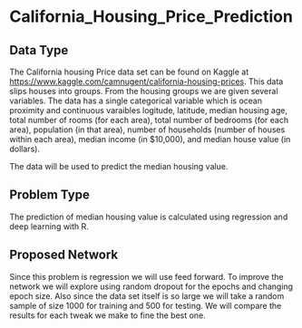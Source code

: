 # California_Housing_Price_Prediction
## Data Type
The California housing Price data set can be found on Kaggle at https://www.kaggle.com/camnugent/california-housing-prices. This data slips houses into groups.  From the housing groups we are given several variables. 
The data has a single categorical variable which is ocean proximity and continuous varaibles logitude, latitude, median housing age, total number of rooms (for each area), total number of bedrooms (for each area), population (in that area), number of households (number of houses within each area), median income (in $10,000), and median house value (in dollars).

The data will be used to predict the median housing value.

## Problem Type
The prediction of median housing value is calculated using regression and deep learning with R.

## Proposed Network
Since this problem is regression we will use feed forward.  To improve the network we will explore using random dropout for the epochs and changing epoch size.  Also since the data set itself is so large we will take a random sample of size 1000 for training and 500 for testing.  We will compare the results for each tweak we make to fine the best one.

